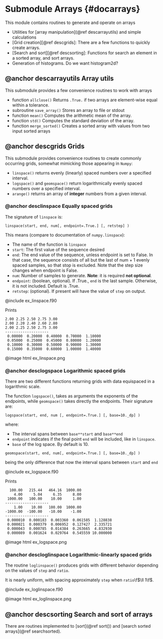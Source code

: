# Submodule Arrays {#docarrays}

This module contains routines to generate and operate on arrays

  * Utilities for [array manipulation](@ref descarrayutils) and simple calculations
  * [Grid creation][@ref descgrids]: There are a few functions to quickly create arrays.
  * [Search and sort][@ref descsorting]: Functions for search an element in a sorted array, and sort arrays.
  * Generation of histograms. Do we want histogram2d?

## @anchor descarrayutils Array utils ##

This submodule provides a few convenience routines to work with arrays

  * function `allclose()`  Returns `.True.` if two arrays are element-wise equal within a tolerance.
  * subroutine `save_array()` Stores an array to file or stdout
  * function `mean()` Computes the arithmetic mean of the array. 
  * function `std()` Computes the standard deviation of the array. 
  * function `merge_sorted()` Creates a sorted array with values from two input sorted arrays

  

## @anchor descgrids Grids ##

This submodule provides convenience routines to create commonly occurring grids, somewhat mimicking those appearing in `Numpy`:

  * `linspace()` returns evenly (linearly) spaced numbers over a specified interval.
  * `logspace()` and `geomspace()` return logarithmically evenly spaced numbers over a specified interval.
  * `arange()` returns an array of **integer** numbers from a given interval.

### @anchor desclinspace Equally spaced grids

The signature of `linspace` is:

```
linspace(start, end, num[, endpoint=.True.] [, retstep] )
```

This means (compare to documentation of `numpy.linspace`):
  * The name of the function is `linspace`
  * `start`: The first value of the sequence desired
  * `end`: The end value of the sequence, unless endpoint is set to False. In that case, the sequence consists of all but the last of num + 1 evenly spaced samples, so that stop is excluded. Note that the step size changes when endpoint is False.
  * `num`: Number of samples to generate. **Note**: it is required **not optional**.
  * `endpoint`: (boolean, optional). If .True., `end` is the last sample. Otherwise, it is not included. Default is .True.
  * `retstep`: (optional). If present will have the value of `step` on output.

@include ex_linspace.f90

Prints

```{.shell-session}
2.00 2.25 2.50 2.75 3.00
2.00 2.20 2.40 2.60 2.80
2.00 2.25 2.50 2.75 3.00
--------------------
 0.00000  0.20000  0.40000  0.70000  1.10000
 0.05000  0.25000  0.45000  0.80000  1.20000
 0.10000  0.30000  0.50000  0.90000  1.30000
 0.15000  0.35000  0.60000  1.00000  1.40000
``` 

@image html ex_linspace.png

### @anchor desclogspace Logarithmic spaced grids

There are two different functions returning grids with data equispaced in a logarithmic scale.

The function `logspace()`, takes as arguments the exponents  of the endpoints, while `geomspace()` takes directly the endpoints. Their signature are:

```
logspace(start, end, num [, endpoint=.True.] [, base=10._dp] )
```

where:
  * The interval spans between `base**start` and `base**end`
  * `endpoint` indicates if the final point `end` will be included, like in `linspace`.
  * `base` of the log space. By default is 10.

```
geomspace(start, end, num[, endpoint=.True.] [, base=10._dp] )
```
being the only difference that now the interval spans between `start` and `end`

  
@include ex_logspace.f90

Prints
```{.shell-session}
  100.00   215.44   464.16  1000.00
    4.00     5.04     6.35     8.00
 1000.00   100.00    10.00     1.00
--------------------
    1.00    10.00   100.00  1000.00
-1000.00  -100.00   -10.00    -1.00
--------------------
 0.000010  0.000183  0.003360  0.061585  1.128838
 0.000021  0.000379  0.006952  0.127427  2.335721
 0.000043  0.000785  0.014384  0.263665  4.832930
 0.000089  0.001624  0.029764  0.545559 10.000000
``` 

@image html ex_logspace.png

### @anchor descloglinspace Logarithmic-linearly spaced grids

The routine `loglinspace()` produces grids with different behavior depending on the values of `step` and `ratio`.

It is nearly uniform, with spacing approximately `step` when `ratio`\f$\ll 1\f$. 

@include ex_loglinspace.f90

@image html ex_loglinspace.png


## @anchor descsorting Search and sort of arrays

There are routines implemented to [sort](@ref sort()) and [search sorted arrays](@ref searchsorted). 

